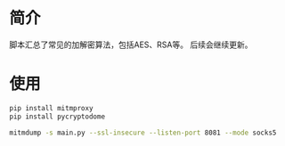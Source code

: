 # 简介

脚本汇总了常见的加解密算法，包括AES、RSA等。 后续会继续更新。


# 使用

```bash
pip install mitmproxy
pip install pycryptodome

mitmdump -s main.py --ssl-insecure --listen-port 8081 --mode socks5
```
